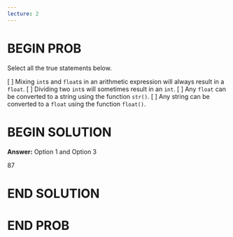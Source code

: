 ```yaml
---
lecture: 2
---
```


# BEGIN PROB

Select all the true statements below.

[ ] Mixing `int`s and `float`s in an arithmetic expression will always result in a `float`.
[ ] Dividing two `int`s will sometimes result in an `int`.
[ ] Any `float` can be converted to a string using the function `str()`.
[ ] Any string can be converted to a `float` using the function `float()`.

# BEGIN SOLUTION

**Answer:** Option 1 and Option 3

<average>87</average>

# END SOLUTION

# END PROB